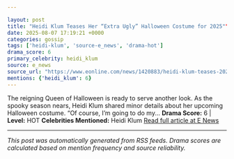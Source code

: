 ```yaml
---

layout: post
title: "Heidi Klum Teases Her “Extra Ugly” Halloween Costume for 2025"""
date: 2025-08-07 17:19:21 +0000
categories: gossip
tags: ['heidi-klum', 'source-e_news', 'drama-hot']
drama_score: 6
primary_celebrity: heidi_klum
source: e_news
source_url: "https://www.eonline.com/news/1420883/heidi-klum-teases-2025-halloween-costume?cmpid=rss-syndicate-genericrss-us-top_stories"""
mentions: {'heidi_klum': 6}
---
```


The reigning Queen of Halloween is ready to serve another look. As the spooky season nears, Heidi Klum shared minor details about her upcoming Halloween costume. “Of course, I’m going to do my... **Drama Score:** 6 | **Level:** HOT **Celebrities Mentioned:** Heidi Klum [Read full article at E News](https://www.eonline.com/news/1420883/heidi-klum-teases-2025-halloween-costume?cmpid=rss-syndicate-genericrss-us-top_stories)

---

*This post was automatically generated from RSS feeds. Drama scores are calculated based on mention frequency and source reliability.*